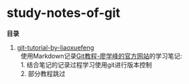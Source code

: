 # study-notes-of-git
**目录**
1. [git-tutorial-by-liaoxuefeng][1]    
   使用Markdown记录[Git教程-廖学峰的官方网站][2]的学习笔记:    
   1. 结合笔记的记录过程学习使用git进行版本控制    
   2. 部分教程跳过    

[1]: ./git-tutorial-by-liaoxuefeng.md
[2]: https://www.liaoxuefeng.com/wiki/0013739516305929606dd18361248578c67b8067c8c017b000/
